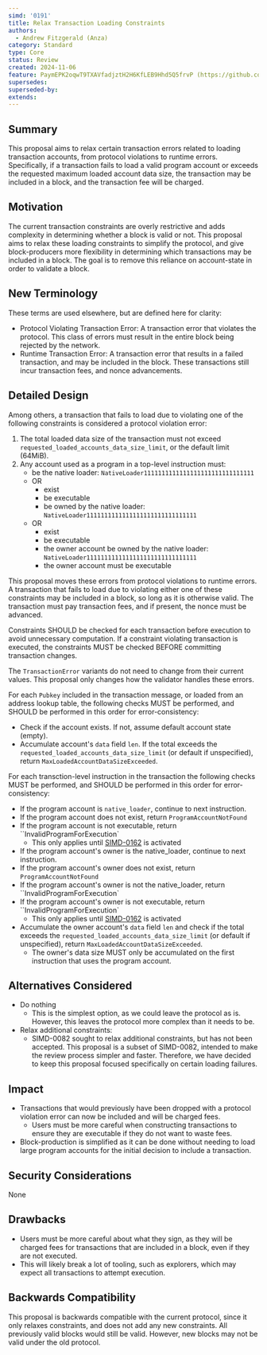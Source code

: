 ```yaml
---
simd: '0191'
title: Relax Transaction Loading Constraints
authors:
  - Andrew Fitzgerald (Anza)
category: Standard
type: Core
status: Review
created: 2024-11-06
feature: PaymEPK2oqwT9TXAVfadjztH2H6KfLEB9Hhd5Q5frvP (https://github.com/anza-xyz/agave/issues/3244)
supersedes:
superseded-by:
extends:
---
```


## Summary

This proposal aims to relax certain transaction errors related to loading
transaction accounts, from protocol violations to runtime errors.
Specifically, if a transaction fails to load a valid program account or
exceeds the requested maximum loaded account data size, the transaction
may be included in a block, and the transaction fee will be charged.

## Motivation

The current transaction constraints are overly restrictive and adds complexity
in determining whether a block is valid or not.
This proposal aims to relax these loading constraints to simplify the protocol,
and give block-producers more flexibility in determining which transactions
may be included in a block.
The goal is to remove this reliance on account-state in order to validate a
block.

## New Terminology

These terms are used elsewhere, but are defined here for clarity:

- Protocol Violating Transaction Error: A transaction error that violates the
  protocol. This class of errors must result in the entire block being rejected
  by the network.
- Runtime Transaction Error: A transaction error that results in a failed
  transaction, and may be included in the block. These transactions still
  incur transaction fees, and nonce advancements.

## Detailed Design

Among others, a transaction that fails to load due to violating one of the
following constraints is considered a protocol violation error:

1. The total loaded data size of the transaction must not exceed
   `requested_loaded_accounts_data_size_limit`, or the default limit (64MiB).
2. Any account used as a program in a top-level instruction must:
    - be the native loader: `NativeLoader1111111111111111111111111111111`
    - OR
      - exist
      - be executable
      - be owned by the native loader: `NativeLoader1111111111111111111111111111111`
    - OR
      - exist
      - be executable
      - the owner account be owned by the native loader: `NativeLoader1111111111111111111111111111111`
      - the owner account must be executable

This proposal moves these errors from protocol violations to runtime errors.
A transaction that fails to load due to violating either one of these
constraints may be included in a block, so long as it is otherwise valid.
The transaction must pay transaction fees, and if present, the nonce must be
advanced.

Constraints SHOULD be checked for each transaction before execution to avoid
unnecessary computation. If a constraint violating transaction is executed, the
constraints MUST be checked BEFORE committing transaction changes.

The `TransactionError` variants do not need to change from their current
values. This proposal only changes how the validator handles these errors.

For each `Pubkey` included in the transaction message, or loaded from an
address lookup table, the following checks MUST be performed, and SHOULD be
performed in this order for error-consistency:

- Check if the account exists. If not, assume default account state (empty).
- Accumulate account's `data` field `len`. If the total exceeds the
  `requested_loaded_accounts_data_size_limit` (or default if unspecified),
  return `MaxLoadedAccountDataSizeExceeded`.

For each transction-level instruction in the transaction the following
checks MUST be performed, and SHOULD be performed in this order for
error-consistency:

- If the program account is `native_loader`, continue to next
  instruction.
- If the program account does not exist, return `ProgramAccountNotFound`
- If the program account is not executable, return ``InvalidProgramForExecution`
  - This only applies until [SIMD-0162](https://github.com/solana-foundation/solana-improvement-documents/pull/162) is activated
- If the program account's owner is the native_loader, continue to next
  instruction.
- If the program account's owner does not exist, return `ProgramAccountNotFound`
- If the program account's owner is not the native_loader, return ``InvalidProgramForExecution`
- If the program account's owner is not executable, return ``InvalidProgramForExecution`
  - This only applies until [SIMD-0162](https://github.com/solana-foundation/solana-improvement-documents/pull/162) is activated
- Accumulate the owner account's `data` field `len` and check if the total
  exceeds the `requested_loaded_accounts_data_size_limit` (or default if
  unspecified), return `MaxLoadedAccountDataSizeExceeded`.
  - The owner's data size MUST only be accumulated on the first instruction that uses the
    program account.

## Alternatives Considered

- Do nothing
  - This is the simplest option, as we could leave the protocol as is.
  However, this leaves the protocol more complex than it needs to be.
- Relax additional constraints:
  - SIMD-0082 sought to relax additional constraints, but has not been
    accepted. This proposal is a subset of SIMD-0082, intended to make the
    review process simpler and faster. Therefore, we have decided to keep
    this proposal focused specifically on certain loading failures.

## Impact

- Transactions that would previously have been dropped with a protocol
  violation error can now be included and will be charged fees.
  - Users must be more careful when constructing transactions to ensure they
    are executable if they do not want to waste fees.
- Block-production is simplified as it can be done without needing to load
  large program accounts for the initial decision to include a transaction.

## Security Considerations

None

## Drawbacks

- Users must be more careful about what they sign, as they will be charged fees
  for transactions that are included in a block, even if they are not executed.
- This will likely break a lot of tooling, such as explorers, which may expect
  all transactions to attempt execution.

## Backwards Compatibility

This proposal is backwards compatible with the current protocol, since it only
relaxes constraints, and does not add any new constraints. All previously valid
blocks would still be valid. However, new blocks may not be valid under the old
protocol.
